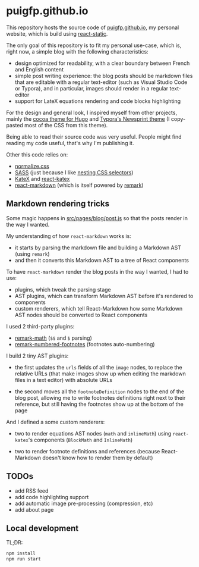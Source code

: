 # puigfp.github.io

This repository hosts the source code of [puigfp.github.io](https://puigfp.github.io), my personal website, which is build using [react-static](https://github.com/react-static/react-static).

The only goal of this repository is to fit my personal use-case, which is, right now, a simple blog with the following characteristics:

- design optimized for readability, with a clear boundary between French and English content
- simple post writing experience: the blog posts should be markdown files that are editable with a regular text-editor (such as Visual Studio Code or Typora), and in particular, images should render in a regular text-editor
- support for LateX equations rendering and code blocks highlighting

For the design and general look, I inspired myself from other projects, mainly the [cocoa theme for Hugo](https://github.com/nishanths/cocoa-hugo-theme/blob/master/screenshots.md) and [Typora's Newsprint theme](http://theme.typora.io/theme/Newsprint/) (I copy-pasted most of the CSS from this theme).

Being able to read their source code was very useful. People might find reading my code useful, that's why I'm publishing it.

Other this code relies on:

- [normalize.css](https://necolas.github.io/normalize.css/)
- [SASS](https://sass-lang.com/) (just because I like [nesting CSS selectors](https://sass-lang.com/documentation/style-rules#nesting))
- [KateX](https://katex.org) and [react-katex](https://github.com/talyssonoc/react-katex)
- [react-markdown](https://github.com/rexxars/react-markdown) (which is itself powered by [remark](https://github.com/remarkjs/remark))

## Markdown rendering tricks

Some magic happens in [src/pages/blog/post.js](src/pages/blog/post.js) so that the posts render in the way I wanted.

My understanding of how `react-markdown` works is:

- it starts by parsing the markdown file and building a Markdown AST (using `remark`)
- and then it converts this Markdown AST to a tree of React components

To have `react-markdown` render the blog posts in the way I wanted, I had to use:
- plugins, which tweak the parsing stage
- AST plugins, which can transform Markdown AST before it's rendered to components
- custom renderers, which tell React-Markdown how some Markdown AST nodes should be converted to React components

I used 2 third-party plugins:

- [remark-math](https://github.com/remarkjs/remark-math) (`$$` and `$` parsing)
- [remark-numbered-footnotes](https://github.com/zestedesavoir/zmarkdown/tree/master/packages/remark-numbered-footnotes) (footnotes auto-numbering)

I build 2 tiny AST plugins:

- the first updates the `urls` fields of all the `image` nodes, to replace the relative URLs (that make images show up when editing the markdown files in a text editor) with absolute URLs

- the second moves all the `footnoteDefinition` nodes to the end of the blog post, allowing me to write footnotes definitions right next to their reference, but still having the footnotes show up at the bottom of the page

And I defined a some custom renderers:

- two to render equations AST nodes (`math` and `inlineMath`) using `react-katex`'s components (`BlockMath` and `InlineMath`)

- two to render footnote definitions and references (because React-Markdown doesn't know how to render them by default)

## TODOs

- add RSS feed
- add code highlighting support
- add automatic image pre-processing (compression, etc)
- add about page

## Local development

TL;DR:

```sh
npm install
npm run start
```
